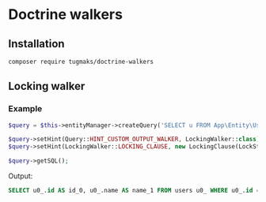 # Doctrine walkers

## Installation

```bash
composer require tugmaks/doctrine-walkers
```

## Locking walker
### Example
```php
$query = $this->entityManager->createQuery('SELECT u FROM App\Entity\User u WHERE id = 1');

$query->setHint(Query::HINT_CUSTOM_OUTPUT_WALKER, LockingWalker::class);
$query->setHint(LockingWalker::LOCKING_CLAUSE, new LockingClause(LockStrength::UPDATE, Option::SKIP_LOCKED));

$query->getSQL();
```
Output:
```sql
SELECT u0_.id AS id_0, u0_.name AS name_1 FROM users u0_ WHERE u0_.id = 1 FOR UPDATE SKIP LOCKED
```
